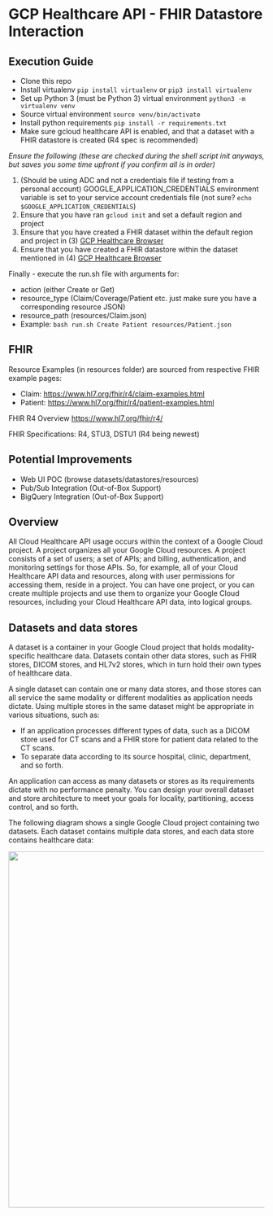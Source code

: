 # GCP Healthcare API - FHIR Datastore Interaction

## Execution Guide

- Clone this repo 
- Install virtualenv `pip install virtualenv` or `pip3 install virtualenv`
- Set up Python 3 (must be Python 3) virtual environment `python3 -m virtualenv venv`
- Source virtual environment `source venv/bin/activate`
- Install python requirements `pip install -r requirements.txt`
- Make sure gcloud healthcare API is enabled, and that a dataset with a FHIR datastore is created (R4 spec is recommended)

*Ensure the following (these are checked during the shell script init anyways, but saves you some time upfront if you confirm all is in order)*
1. (Should be using ADC and not a credentials file if testing from a personal account) GOOGLE_APPLICATION_CREDENTIALS environment variable is set to your service account credentials file (not sure? `echo $GOOGLE_APPLICATION_CREDENTIALS`)
2. Ensure that you have ran `gcloud init` and set a default region and project
3. Ensure that you have created a FHIR dataset within the default region and project in (3) [GCP Healthcare Browser](https://console.cloud.google.com/healthcare)
4. Ensure that you have created a FHIR datastore within the dataset mentioned in (4) [GCP Healthcare Browser](https://console.cloud.google.com/healthcare)

Finally - execute the run.sh file with arguments for:
- action (either Create or Get)
- resource_type (Claim/Coverage/Patient etc. just make sure you have a corresponding resource JSON) 
- resource_path (resources/Claim.json)
- Example: `bash run.sh Create Patient resources/Patient.json`

## FHIR

Resource Examples (in resources folder) are sourced from respective FHIR example pages: 
- Claim: https://www.hl7.org/fhir/r4/claim-examples.html
- Patient: https://www.hl7.org/fhir/r4/patient-examples.html

FHIR R4 Overview https://www.hl7.org/fhir/r4/

FHIR Specifications: R4, STU3, DSTU1 (R4 being newest)

## Potential Improvements

- Web UI POC (browse datasets/datastores/resources)
- Pub/Sub Integration (Out-of-Box Support)
- BigQuery Integration (Out-of-Box Support)

## Overview

All Cloud Healthcare API usage occurs within the context of a Google Cloud project. A project organizes all your Google Cloud resources. A project consists of a set of users; a set of APIs; and billing, authentication, and monitoring settings for those APIs. So, for example, all of your Cloud Healthcare API data and resources, along with user permissions for accessing them, reside in a project. You can have one project, or you can create multiple projects and use them to organize your Google Cloud resources, including your Cloud Healthcare API data, into logical groups.

## Datasets and data stores
A dataset is a container in your Google Cloud project that holds modality-specific healthcare data. Datasets contain other data stores, such as FHIR stores, DICOM stores, and HL7v2 stores, which in turn hold their own types of healthcare data.

A single dataset can contain one or many data stores, and those stores can all service the same modality or different modalities as application needs dictate. Using multiple stores in the same dataset might be appropriate in various situations, such as:

- If an application processes different types of data, such as a DICOM store used for CT scans and a FHIR store for patient data related to the CT scans.
- To separate data according to its source hospital, clinic, department, and so forth.

An application can access as many datasets or stores as its requirements dictate with no performance penalty. You can design your overall dataset and store architecture to meet your goals for locality, partitioning, access control, and so forth.

The following diagram shows a single Google Cloud project containing two datasets. Each dataset contains multiple data stores, and each data store contains healthcare data:

<img src="https://cloud.google.com/healthcare/images/chc_api_diagram.svg" width="700" />
